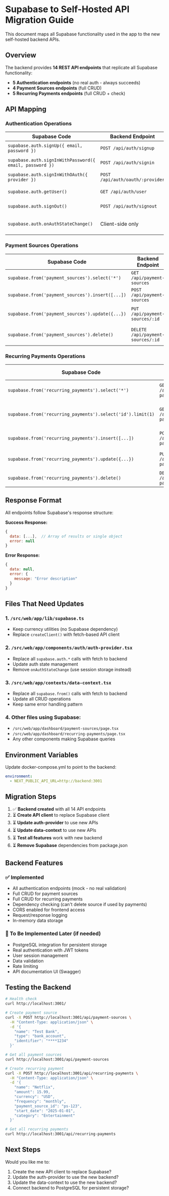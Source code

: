 # Supabase to Self-Hosted API Migration Guide

This document maps all Supabase functionality used in the app to the new self-hosted backend APIs.

## Overview

The backend provides **14 REST API endpoints** that replicate all Supabase functionality:
- **5 Authentication endpoints** (no real auth - always succeeds)
- **4 Payment Sources endpoints** (full CRUD)
- **5 Recurring Payments endpoints** (full CRUD + check)

## API Mapping

### Authentication Operations

| Supabase Code | Backend Endpoint | Notes |
|---------------|------------------|-------|
| `supabase.auth.signUp({ email, password })` | `POST /api/auth/signup` | Always succeeds |
| `supabase.auth.signInWithPassword({ email, password })` | `POST /api/auth/signin` | Always succeeds |
| `supabase.auth.signInWithOAuth({ provider })` | `POST /api/auth/oauth/:provider` | Returns redirect URL |
| `supabase.auth.getUser()` | `GET /api/auth/user` | Returns mock user |
| `supabase.auth.signOut()` | `POST /api/auth/signout` | Always succeeds |
| `supabase.auth.onAuthStateChange()` | Client-side only | Handle with state management |

### Payment Sources Operations

| Supabase Code | Backend Endpoint | Notes |
|---------------|------------------|-------|
| `supabase.from('payment_sources').select('*')` | `GET /api/payment-sources` | Returns all sources |
| `supabase.from('payment_sources').insert([...])` | `POST /api/payment-sources` | Creates new source |
| `supabase.from('payment_sources').update({...})` | `PUT /api/payment-sources/:id` | Updates existing source |
| `supabase.from('payment_sources').delete()` | `DELETE /api/payment-sources/:id` | Deletes source (checks dependencies) |

### Recurring Payments Operations

| Supabase Code | Backend Endpoint | Notes |
|---------------|------------------|-------|
| `supabase.from('recurring_payments').select('*')` | `GET /api/recurring-payments` | Returns all payments |
| `supabase.from('recurring_payments').select('id').limit(1)` | `GET /api/recurring-payments/check` | Check if user has any payments |
| `supabase.from('recurring_payments').insert([...])` | `POST /api/recurring-payments` | Creates new payment |
| `supabase.from('recurring_payments').update({...})` | `PUT /api/recurring-payments/:id` | Updates existing payment |
| `supabase.from('recurring_payments').delete()` | `DELETE /api/recurring-payments/:id` | Deletes payment |

## Response Format

All endpoints follow Supabase's response structure:

**Success Response:**
```javascript
{
  data: [...],  // Array of results or single object
  error: null
}
```

**Error Response:**
```javascript
{
  data: null,
  error: {
    message: "Error description"
  }
}
```

## Files That Need Updates

### 1. `/src/web/app/lib/supabase.ts`
- Keep currency utilities (no Supabase dependency)
- Replace `createClient()` with fetch-based API client

### 2. `/src/web/app/components/auth/auth-provider.tsx`
- Replace all `supabase.auth.*` calls with fetch to backend
- Update auth state management
- Remove `onAuthStateChange` (use session storage instead)

### 3. `/src/web/app/contexts/data-context.tsx`
- Replace all `supabase.from()` calls with fetch to backend
- Update all CRUD operations
- Keep same error handling pattern

### 4. Other files using Supabase:
- `/src/web/app/dashboard/payment-sources/page.tsx`
- `/src/web/app/dashboard/recurring-payments/page.tsx`
- Any other components making Supabase queries

## Environment Variables

Update docker-compose.yml to point to the backend:

```yaml
environment:
  - NEXT_PUBLIC_API_URL=http://backend:3001
```

## Migration Steps

1. ✅ **Backend created** with all 14 API endpoints
2. ⏳ **Create API client** to replace Supabase client
3. ⏳ **Update auth-provider** to use new APIs
4. ⏳ **Update data-context** to use new APIs
5. ⏳ **Test all features** work with new backend
6. ⏳ **Remove Supabase** dependencies from package.json

## Backend Features

### ✅ Implemented
- All authentication endpoints (mock - no real validation)
- Full CRUD for payment sources
- Full CRUD for recurring payments
- Dependency checking (can't delete source if used by payments)
- CORS enabled for frontend access
- Request/response logging
- In-memory data storage

### 🚧 To Be Implemented Later (if needed)
- PostgreSQL integration for persistent storage
- Real authentication with JWT tokens
- User session management
- Data validation
- Rate limiting
- API documentation UI (Swagger)

## Testing the Backend

```bash
# Health check
curl http://localhost:3001/

# Create payment source
curl -X POST http://localhost:3001/api/payment-sources \
  -H "Content-Type: application/json" \
  -d '{
    "name": "Test Bank",
    "type": "bank_account",
    "identifier": "****1234"
  }'

# Get all payment sources
curl http://localhost:3001/api/payment-sources

# Create recurring payment
curl -X POST http://localhost:3001/api/recurring-payments \
  -H "Content-Type: application/json" \
  -d '{
    "name": "Netflix",
    "amount": 15.99,
    "currency": "USD",
    "frequency": "monthly",
    "payment_source_id": "ps-123",
    "start_date": "2025-01-01",
    "category": "Entertainment"
  }'

# Get all recurring payments
curl http://localhost:3001/api/recurring-payments
```

## Next Steps

Would you like me to:
1. Create the new API client to replace Supabase?
2. Update the auth-provider to use the new backend?
3. Update the data-context to use the new backend?
4. Connect backend to PostgreSQL for persistent storage?
